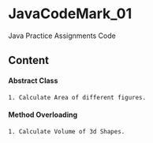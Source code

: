 # JavaCodeMark_01
Java Practice Assignments Code
## Content

#### Abstract Class
    1. Calculate Area of different figures. 

#### Method Overloading
    1. Calculate Volume of 3d Shapes.

